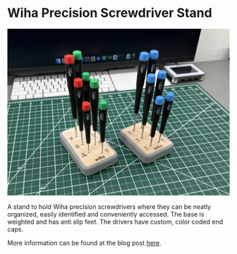 # Wiha Precision Screwdriver Stand

![](images/stand_main.jpg)

A stand to hold Wiha precision screwdrivers where they can be neatly organized, easily identified and conveniently accessed. The base is weighted and has anti slip feet. The drivers have custom, color coded end caps.

More information can be found at the blog post [here](https://badar.tech/2024/09/28/wiha-precision-screwdriver-stand/). 